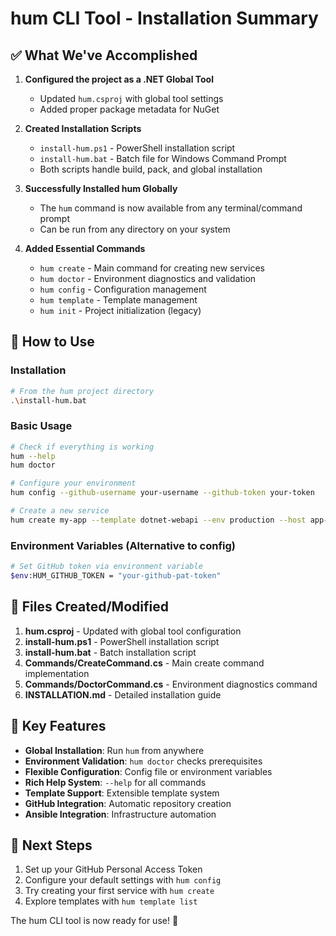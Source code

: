 # hum CLI Tool - Installation Summary

## ✅ What We've Accomplished

1. **Configured the project as a .NET Global Tool**
   - Updated `hum.csproj` with global tool settings
   - Added proper package metadata for NuGet

2. **Created Installation Scripts**
   - `install-hum.ps1` - PowerShell installation script
   - `install-hum.bat` - Batch file for Windows Command Prompt
   - Both scripts handle build, pack, and global installation

3. **Successfully Installed hum Globally**
   - The `hum` command is now available from any terminal/command prompt
   - Can be run from any directory on your system

4. **Added Essential Commands**
   - `hum create` - Main command for creating new services
   - `hum doctor` - Environment diagnostics and validation
   - `hum config` - Configuration management
   - `hum template` - Template management
   - `hum init` - Project initialization (legacy)

## 🚀 How to Use

### Installation
```bash
# From the hum project directory
.\install-hum.bat
```

### Basic Usage
```bash
# Check if everything is working
hum --help
hum doctor

# Configure your environment
hum config --github-username your-username --github-token your-token

# Create a new service
hum create my-app --template dotnet-webapi --env production --host app-srv-03 --description "My awesome API"
```

### Environment Variables (Alternative to config)
```bash
# Set GitHub token via environment variable
$env:HUM_GITHUB_TOKEN = "your-github-pat-token"
```

## 📁 Files Created/Modified

1. **hum.csproj** - Updated with global tool configuration
2. **install-hum.ps1** - PowerShell installation script  
3. **install-hum.bat** - Batch installation script
4. **Commands/CreateCommand.cs** - Main create command implementation
5. **Commands/DoctorCommand.cs** - Environment diagnostics command
6. **INSTALLATION.md** - Detailed installation guide

## 🔧 Key Features

- **Global Installation**: Run `hum` from anywhere
- **Environment Validation**: `hum doctor` checks prerequisites
- **Flexible Configuration**: Config file or environment variables
- **Rich Help System**: `--help` for all commands
- **Template Support**: Extensible template system
- **GitHub Integration**: Automatic repository creation
- **Ansible Integration**: Infrastructure automation

## 🎯 Next Steps

1. Set up your GitHub Personal Access Token
2. Configure your default settings with `hum config`
3. Try creating your first service with `hum create`
4. Explore templates with `hum template list`

The hum CLI tool is now ready for use! 🎉
